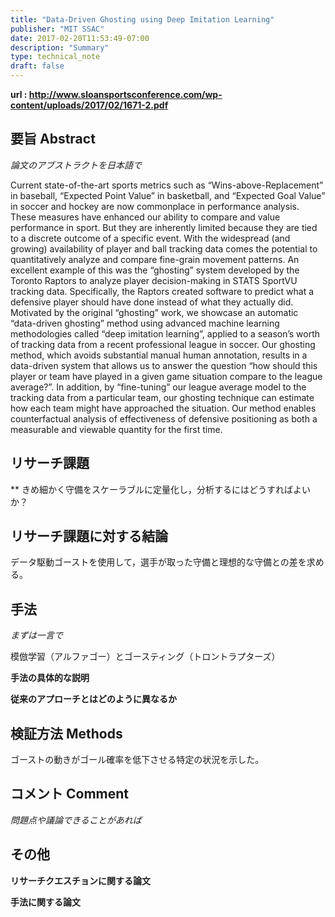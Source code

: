 ```yaml
---
title: "Data-Driven Ghosting using Deep Imitation Learning"
publisher: "MIT SSAC"
date: 2017-02-20T11:53:49-07:00
description: "Summary"
type: technical_note
draft: false
---
```


**url : http://www.sloansportsconference.com/wp-content/uploads/2017/02/1671-2.pdf**


## 要旨 Abstract
*論文のアブストラクトを日本語で*

Current state-of-the-art sports metrics such as “Wins-above-Replacement” in baseball, “Expected Point Value” in basketball, and “Expected Goal Value” in soccer and hockey are now commonplace in performance analysis. These measures have enhanced our ability to compare and value performance in sport.  But they are inherently limited because they are tied to a discrete outcome of a specific event. With the widespread (and growing) availability of player and ball tracking data comes the potential to quantitatively analyze and compare fine-grain movement patterns. An excellent example of this was the “ghosting” system developed by the Toronto Raptors to analyze player decision-making in STATS SportVU tracking data. Specifically, the Raptors created software to predict what a defensive player should have done instead of what they actually did. Motivated by the original “ghosting” work, we showcase an automatic “data-driven ghosting” method using advanced machine learning methodologies called “deep imitation learning”, applied to a season’s worth of tracking data from a recent professional league in soccer. Our ghosting method, which avoids substantial manual human annotation, results in a data-driven system that allows us to answer the question “how should this player or team have played in a given game situation compare to the league average?”. In addition, by “fine-tuning” our league average model to the tracking data from a particular team, our ghosting technique can estimate how each team might have approached the situation. Our method enables counterfactual analysis of effectiveness of defensive positioning as both a measurable and viewable quantity for the first time.

## リサーチ課題
**
きめ細かく守備をスケーラブルに定量化し，分析するにはどうすればよいか？

## リサーチ課題に対する結論
データ駆動ゴーストを使用して，選手が取った守備と理想的な守備との差を求める。

## 手法
*まずは一言で*

模倣学習（アルファゴー）とゴースティング（トロントラプターズ）

**手法の具体的な説明**

**従来のアプローチとはどのように異なるか**

## 検証方法 Methods
ゴーストの動きがゴール確率を低下させる特定の状況を示した。

## コメント Comment
*問題点や議論できることがあれば*

## その他
**リサーチクエスチョンに関する論文**

**手法に関する論文**
